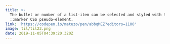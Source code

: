 ```yaml
---
title: >-
  The bullet or number of a list-item can be selected and styled with the
  ::marker CSS pseudo-element.
link: 'https://codepen.io/matuzo/pen/abbqMEZ?editors=1100'
image: til/til23.png
date: 2019-11-05T04:39:20.320Z
---
```


